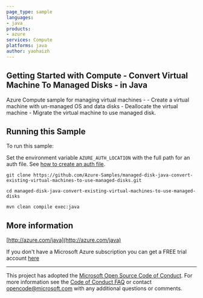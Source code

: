 ```yaml
---
page_type: sample
languages:
- java
products:
- azure
services: Compute
platforms: java
author: yaohaizh
---
```


## Getting Started with Compute - Convert Virtual Machine To Managed Disks - in Java ##


  Azure Compute sample for managing virtual machines -
    - Create a virtual machine with un-managed OS and data disks
    - Deallocate the virtual machine
    - Migrate the virtual machine to use managed disk.
 

## Running this Sample ##

To run this sample:

Set the environment variable `AZURE_AUTH_LOCATION` with the full path for an auth file. See [how to create an auth file](https://github.com/Azure/azure-libraries-for-java/blob/master/AUTH.md).

    git clone https://github.com/Azure-Samples/managed-disk-java-convert-existing-virtual-machines-to-use-managed-disks.git

    cd managed-disk-java-convert-existing-virtual-machines-to-use-managed-disks

    mvn clean compile exec:java

## More information ##

[http://azure.com/java](http://azure.com/java)

If you don't have a Microsoft Azure subscription you can get a FREE trial account [here](http://go.microsoft.com/fwlink/?LinkId=330212)

---

This project has adopted the [Microsoft Open Source Code of Conduct](https://opensource.microsoft.com/codeofconduct/). For more information see the [Code of Conduct FAQ](https://opensource.microsoft.com/codeofconduct/faq/) or contact [opencode@microsoft.com](mailto:opencode@microsoft.com) with any additional questions or comments.